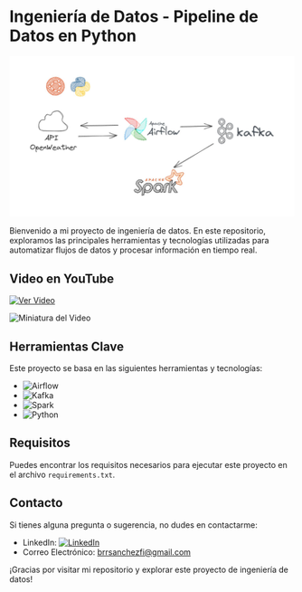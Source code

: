# Ingeniería de Datos - Pipeline de Datos en Python

![Pipeline](pipeline.jpg)

Bienvenido a mi proyecto de ingeniería de datos. En este repositorio, exploramos las principales herramientas y tecnologías utilizadas para automatizar flujos de datos y procesar información en tiempo real.

## Video en YouTube
[![Ver Video](https://img.shields.io/badge/Ver%20Video-en%20YouTube-red)](https://www.youtube.com/watch?v=3Lwl5GRVrfM&t=907s)

![Miniatura del Video](ruta_a_miniatura.jpg)

## Herramientas Clave
Este proyecto se basa en las siguientes herramientas y tecnologías:

- ![Airflow](https://img.shields.io/badge/Airflow-%23296C98)
- ![Kafka](https://img.shields.io/badge/Kafka-%23000000)
- ![Spark](https://img.shields.io/badge/Spark-%23E25A1C)
- ![Python](https://img.shields.io/badge/Python-%233776AB)

## Requisitos
Puedes encontrar los requisitos necesarios para ejecutar este proyecto en el archivo `requirements.txt`.

## Contacto
Si tienes alguna pregunta o sugerencia, no dudes en contactarme:
- LinkedIn: [![LinkedIn](https://img.shields.io/badge/LinkedIn-%230A66C2)](https://www.linkedin.com/in/robertosanchez-data/)
- Correo Electrónico: [brrsanchezfi@gmail.com](mailto:brrsanchezfi@gmail.com)

¡Gracias por visitar mi repositorio y explorar este proyecto de ingeniería de datos!

